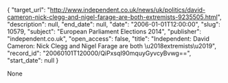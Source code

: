 {
  "target_url": "http://www.independent.co.uk/news/uk/politics/david-cameron-nick-clegg-and-nigel-farage-are-both-extremists-9235505.html", 
  "description": null, 
  "end_date": null, 
  "date": "2006-01-01T12:00:00", 
  "slug": 10579, 
  "subject": "European Parliament Elections 2014", 
  "publisher": "independent.co.uk", 
  "open_access": false, 
  "title": "Independent:  David Cameron: Nick Clegg and Nigel Farage are both \u2018extremists\u2019", 
  "record_id": "20060101T120000/QiPxsqI90mquyGyvcyBvwg==", 
  "start_date": null
}

None